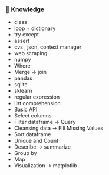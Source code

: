 ### 📑 Knowledge
- class
- loop + dictionary
- try except
- assert
- cvs , json, context manager
- web scraping
- numpy
- Where
- Merge -> join
- pandas 
- sqlite 
- sklearn
- regular expression
- list comprehension
- Basic API
- Select columns
- Filter dataframe -> Query
- Cleansing data -> Fill Missing Values
- Sort dataframe
- Unique and Count
- Describe -> summarize
- Group by
- Map
- Visualization -> matplotlib
